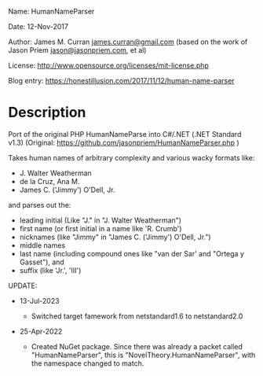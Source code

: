 Name:			HumanNameParser

Date:			12-Nov-2017

Author:		James M. Curran <james.curran@gmail.com> 
          (based on the work of Jason Priem <jason@jasonpriem.com>, et al)

License:		<http://www.opensource.org/licenses/mit-license.php>

Blog entry:  https://honestillusion.com/2017/11/12/human-name-parser


# Description
Port of the original PHP HumanNameParse into C#/.NET (.NET Standard v1.3)
(Original: https://github.com/jasonpriem/HumanNameParser.php )

Takes human names of arbitrary complexity and various wacky formats like:

* J. Walter Weatherman 
* de la Cruz, Ana M. 
* James C. ('Jimmy') O'Dell, Jr.

and parses out the:

* leading initial (Like "J." in "J. Walter Weatherman")
* first name (or first initial in a name like 'R. Crumb')
* nicknames (like "Jimmy" in "James C. ('Jimmy') O'Dell, Jr.")
* middle names
* last name (including compound ones like "van der Sar' and "Ortega y Gasset"), and
* suffix (like 'Jr.', 'III')


UPDATE: 
 - 13-Jul-2023
   - Switched target famework from netstandard1.6 to netstandard2.0

 - 25-Apr-2022
   - Created NuGet package.  Since there was already a packet called "HumanNameParser", this is "NovelTheory.HumanNameParser", with the namespace changed to match.
	
